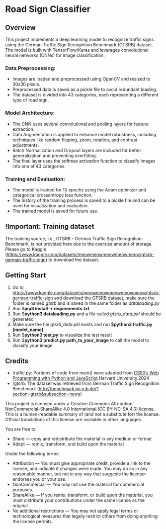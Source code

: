 # Road Sign Classifier
## Overview
This project implements a deep learning model to recognize traffic signs using the German Traffic Sign Recognition Benchmark (GTSRB) dataset. The model is built with TensorFlow/Keras and leverages convolutional neural networks (CNNs) for image classification.
### Data Preprocessing:
- Images are loaded and preprocessed using OpenCV and resized to 30x30 pixels.
- Preprocessed data is saved as a pickle file to avoid redundant loading.
- The dataset is divided into 43 categories, each representing a different type of road sign.
### Model Architecture:
- The CNN uses several convolutional and pooling layers for feature extraction.
- Data Augmentation is applied to enhance model robustness, including techniques like random flipping, zoom, rotation, and contrast adjustments.
- Batch Normalization and Dropout layers are included for better generalization and preventing overfitting.
- The final layer uses the softmax activation function to classify images into one of 43 categories.
### Training and Evaluation:
- The model is trained for 10 epochs using the Adam optimizer and categorical crossentropy loss function.
- The history of the training process is saved to a pickle file and can be used for visualization and evaluation.
- The trained model is saved for future use. 

## !Important: Training dataset
The training source, i.e., GTSRB - German Traffic Sign Recognition Benchmark, is not provided here due to the oversize amount of storage. Please go to Kaggle (https://www.kaggle.com/datasets/meowmeowmeowmeowmeow/gtsrb-german-traffic-sign) to download the dataset. 

## Getting Start
1. Go to https://www.kaggle.com/datasets/meowmeowmeowmeowmeow/gtsrb-german-traffic-sign and download the GTSRB dataset, make sure the folder is named *gtsrb* and is saved in the same folder as *dataloading.py*
2. Run $**pip3 install -r requirements.txt**
3. Run $**python3 dataloading.py** and a file called *gtsrb_data.pkl* should be generated
4. Make sure the file *gtsrb_data.pkl* exists and run $**python3 traffic.py [model_name]**
5. Run $**python3 test.py** to visualize the test result
6. Run $**python3 predict.py path_to_your_image** to call the model to classify your image

## Credits
- traffic.py: Portions of code from main() were adapted from [CS50’s Web Programming with Python and JavaScript](https://cdn.cs50.net/ai/2023/x/projects/5/trafc.zip).Harvard University.2024
- /gtsrb: The dataset was retrieved from German Traffic Sign Recognition Benchmark (http://benchmark.ini.rub.de/?section=gtsrb&subsection=news)  

This project is licensed under a Creative Commons Attribution-NonCommercial-ShareAlike 4.0 International (CC BY-NC-SA 4.0) license. This is a human-readable summary of (and not a substitute for) the license. Official translations of this license are available in other languages.

You are free to:

- Share — copy and redistribute the material in any medium or format
- Adapt — remix, transform, and build upon the material

Under the following terms:

- Attribution — You must give appropriate credit, provide a link to the license, and indicate if changes were made. You may do so in any reasonable manner, but not in any way that suggests the licensor endorses you or your use.
- NonCommercial — You may not use the material for commercial purposes.
- ShareAlike — If you remix, transform, or build upon the material, you must distribute your contributions under the same license as the original.
- No additional restrictions — You may not apply legal terms or technological measures that legally restrict others from doing anything the license permits.
